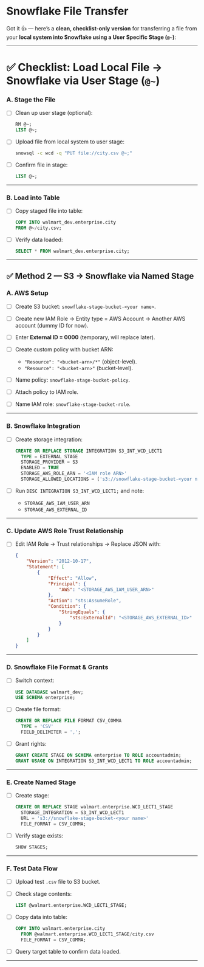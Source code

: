 # Snowflake File Transfer
Got it 👍 — here’s a **clean, checklist-only version** for transferring a file from your **local system into Snowflake using a User Specific Stage (`@~`)**:

---

# ✅ Checklist: Load Local File → Snowflake via User Stage (`@~`)


### **A. Stage the File**

* [ ] Clean up user stage (optional):

  ```sql
  RM @~;
  LIST @~;
  ```
* [ ] Upload file from local system to user stage:

  ```bash
  snowsql -c wcd -q "PUT file://city.csv @~;"
  ```
* [ ] Confirm file in stage:

  ```sql
  LIST @~;
  ```

---

### **B. Load into Table**

* [ ] Copy staged file into table:

  ```sql
  COPY INTO walmart_dev.enterprise.city
  FROM @~/city.csv;
  ```
* [ ] Verify data loaded:

  ```sql
  SELECT * FROM walmart_dev.enterprise.city;
  ```

---
## ✅ Method 2 — S3 → Snowflake via Named Stage

### **A. AWS Setup**

* [ ] Create S3 bucket: `snowflake-stage-bucket-<your name>`.
* [ ] Create new IAM Role → Entity type = AWS Account → Another AWS account (dummy ID for now).
* [ ] Enter **External ID = 0000** (temporary, will replace later).
* [ ] Create custom policy with bucket ARN:

  * `"Resource": "<bucket-arn>/*"` (object-level).
  * `"Resource": "<bucket-arn>"` (bucket-level).
* [ ] Name policy: `snowflake-stage-bucket-policy`.
* [ ] Attach policy to IAM role.
* [ ] Name IAM role: `snowflake-stage-bucket-role`.

---

### **B. Snowflake Integration**

* [ ] Create storage integration:

  ```sql
  CREATE OR REPLACE STORAGE INTEGRATION S3_INT_WCD_LECT1
    TYPE = EXTERNAL_STAGE
    STORAGE_PROVIDER = S3
    ENABLED = TRUE
    STORAGE_AWS_ROLE_ARN = '<IAM role ARN>'
    STORAGE_ALLOWED_LOCATIONS = ('s3://snowflake-stage-bucket-<your name>');
  ```
* [ ] Run `DESC INTEGRATION S3_INT_WCD_LECT1;` and note:

  * `STORAGE_AWS_IAM_USER_ARN`
  * `STORAGE_AWS_EXTERNAL_ID`

---

### **C. Update AWS Role Trust Relationship**

* [ ] Edit IAM Role → Trust relationships → Replace JSON with:

  ```json
  {
      "Version": "2012-10-17",
      "Statement": [
          {
              "Effect": "Allow",
              "Principal": {
                  "AWS": "<STORAGE_AWS_IAM_USER_ARN>"
              },
              "Action": "sts:AssumeRole",
              "Condition": {
                  "StringEquals": {
                      "sts:ExternalId": "<STORAGE_AWS_EXTERNAL_ID>"
                  }
              }
          }
      ]
  }
  ```

---

### **D. Snowflake File Format & Grants**

* [ ] Switch context:

  ```sql
  USE DATABASE walmart_dev;
  USE SCHEMA enterprise;
  ```
* [ ] Create file format:

  ```sql
  CREATE OR REPLACE FILE FORMAT CSV_COMMA
    TYPE = 'CSV'
    FIELD_DELIMITER = ',';
  ```
* [ ] Grant rights:

  ```sql
  GRANT CREATE STAGE ON SCHEMA enterprise TO ROLE accountadmin;
  GRANT USAGE ON INTEGRATION S3_INT_WCD_LECT1 TO ROLE accountadmin;
  ```

---

### **E. Create Named Stage**

* [ ] Create stage:

  ```sql
  CREATE OR REPLACE STAGE walmart.enterprise.WCD_LECT1_STAGE
    STORAGE_INTEGRATION = S3_INT_WCD_LECT1
    URL = 's3://snowflake-stage-bucket-<your name>'
    FILE_FORMAT = CSV_COMMA;
  ```
* [ ] Verify stage exists:

  ```sql
  SHOW STAGES;
  ```

---

### **F. Test Data Flow**

* [ ] Upload test `.csv` file to S3 bucket.
* [ ] Check stage contents:

  ```sql
  LIST @walmart.enterprise.WCD_LECT1_STAGE;
  ```
* [ ] Copy data into table:

  ```sql
  COPY INTO walmart.enterprise.city
    FROM @walmart.enterprise.WCD_LECT1_STAGE/city.csv
    FILE_FORMAT = CSV_COMMA;
  ```
* [ ] Query target table to confirm data loaded.

---
